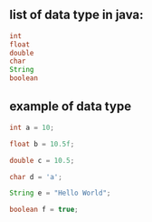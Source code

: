 ## list of data type in java:

```java
int
float
double
char
String
boolean
```

## example of data type

```java
int a = 10;

float b = 10.5f;

double c = 10.5;

char d = 'a';

String e = "Hello World";

boolean f = true;
```
